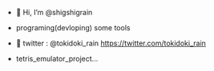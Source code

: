 - 👋 Hi, I’m @shigshigrain
- programing(devloping) some tools
- 🦜 twitter : @tokidoki_rain
      https://twitter.com/tokidoki_rain

- tetris_emulator_project...

<!---
shigshigrain/shigshigrain is a ✨ special ✨ repository because its `README.md` (this file) appears on your GitHub profile.
You can click the Preview link to take a look at your changes.
--->

